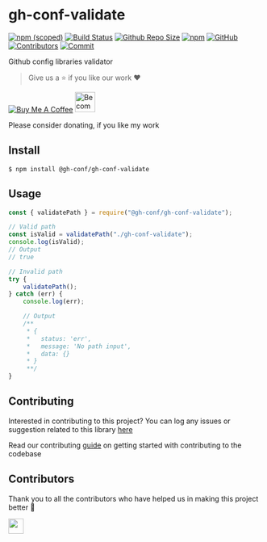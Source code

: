 # gh-conf-validate

[![npm (scoped)](https://img.shields.io/npm/v/@gh-conf/gh-conf-validate)](https://www.npmjs.com/package/@gh-conf/gh-conf-validate)
[![Build Status](https://travis-ci.com/gh-conf/gh-conf-validate.svg?branch=master)](https://travis-ci.com/gh-conf/gh-conf-validate)
[![Github Repo Size](https://img.shields.io/github/repo-size/gh-conf/gh-conf-validate.svg)](https://github.com/gh-conf/gh-conf-validate)
[![npm](https://img.shields.io/npm/dt/@gh-conf/gh-conf-validate)](https://www.npmjs.com/package/@gh-conf/gh-conf-validate)
[![GitHub](https://img.shields.io/github/license/gh-conf/gh-conf-validate)](https://github.com/gh-conf/gh-conf-validate/blob/master/LICENSE)
[![Contributors](https://img.shields.io/github/contributors/gh-conf/gh-conf-validate.svg)](https://github.com/gh-conf/gh-conf-validate/graphs/contributors)
[![Commit](https://img.shields.io/github/last-commit/gh-conf/gh-conf-validate.svg)](https://github.com/gh-conf/gh-conf-validate/commits/master)

Github config libraries validator

> Give us a :star: if you like our work :heart:

<a href="https://www.buymeacoffee.com/gh-conf" target="_blank"><img src="https://www.buymeacoffee.com/assets/img/custom_images/orange_img.png" alt="Buy Me A Coffee" style="height: auto !important;width: auto !important;" ></a>
<a href="https://www.patreon.com/bePatron?u=15454240" target="_blank"><img src="https://c5.patreon.com/external/logo/become_a_patron_button.png" alt="Become a Patron!" height="40"></a>

Please consider donating, if you like my work

## Install

```
$ npm install @gh-conf/gh-conf-validate
```

## Usage

```javascript
const { validatePath } = require("@gh-conf/gh-conf-validate");

// Valid path
const isValid = validatePath("./gh-conf-validate");
console.log(isValid);
// Output
// true

// Invalid path
try {
	validatePath();
} catch (err) {
	console.log(err);

	// Output
	/**
	 * {
	 *   status: 'err',
	 *   message: 'No path input',
	 *   data: {}
	 * }
	 **/
}
```

## Contributing

Interested in contributing to this project?
You can log any issues or suggestion related to this library [here](https://github.com/gh-conf/gh-conf-validate/issues/new)

Read our contributing [guide](CONTRIBUTING.md) on getting started with contributing to the codebase

## Contributors

Thank you to all the contributors who have helped us in making this project better 🙌

<a href="https://github.com/arshadkazmi42"><img src="https://github.com/arshadkazmi42.png" width="30" /></a>
